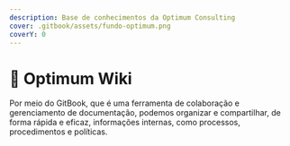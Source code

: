 ```yaml
---
description: Base de conhecimentos da Optimum Consulting
cover: .gitbook/assets/fundo-optimum.png
coverY: 0
---
```


# 📓 Optimum Wiki

Por meio do GitBook, que é uma ferramenta de colaboração e gerenciamento de documentação, podemos organizar e compartilhar, de forma rápida e eficaz, informações internas, como processos, procedimentos e políticas.
